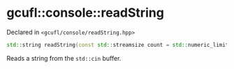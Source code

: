# gcufl::console::readString
Declared in `<gcufl/console/readString.hpp>`
```cpp
std::string readString(const std::streamsize count = std::numeric_limits<std::streamsize>::max(), const char until = std::char_traits<char>::eof()) noexcept;
```
Reads a string from the `std::cin` buffer.
